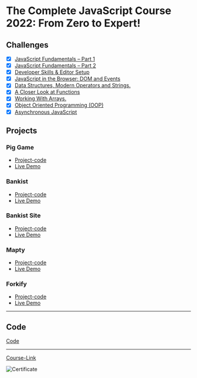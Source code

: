 # The Complete JavaScript Course 2022: From Zero to Expert!

## Challenges

- [x] [JavaScript Fundamentals – Part 1 ](./Challenges/JavaScript%20Fundamentals%20%E2%80%93%20Part%201/)
- [x] [JavaScript Fundamentals – Part 2](./Challenges/JavaScript%20Fundamentals%20%E2%80%93%20Part%202/)
- [x] [Developer Skills & Editor Setup ](./Challenges/Developer%20Skills%20%26%20Editor%20Setup/)
- [x] [JavaScript in the Browser: DOM and Events](./Challenges/JavaScript%20in%20the%20Browser%20DOM%20and%20Events/)
- [x] [Data Structures, Modern Operators and Strings.](./Challenges/Data%20Structures%2C%20Modern%20Operators%20and%20Strings/)
- [x] [A Closer Look at Functions](./Challenges/A%20Closer%20Look%20at%20Functions/)
- [x] [Working With Arrays.](./Challenges/Working%20With%20Arrays/)
- [x] [Object Oriented Programming (OOP)](<./Challenges/Object%20Oriented%20Programming%20(OOP)/>)
- [x] [Asynchronous JavaScript](./Challenges/Asynchronous%20JavaScript/)

## Projects

### Pig Game

- [Project-code](./Projects/Pig-Game)
- [Live Demo](https://pig-game-msamra.netlify.app/)

### Bankist

- [Project-code](./Projects/Bankist)
- [Live Demo](https://bankist-msamra.netlify.app/)

### Bankist Site

- [Project-code](./Projects/Bankist-Site)
- [Live Demo](https://bankist-site-msamra.netlify.app/)

### Mapty

- [Project-code](./Projects/Mapty)
- [Live Demo](https://mapty-msamra.netlify.app/)

### Forkify

- [Project-code](./Projects/Forkify)
- [Live Demo](https://msamra-forkify.netlify.app/)

---

## Code

[Code](Code)

---

[Course-Link](https://www.udemy.com/course/the-complete-javascript-course/)<br>

![Certificate]([https://www.udemy.com/certificate/UC-9069b271-a127-448a-a4fa-023a99b35df0/](https://www.udemy.com/certificate/UC-9069b271-a127-448a-a4fa-023a99b35df0/))
